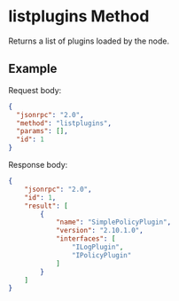 ﻿# listplugins Method

Returns a list of plugins loaded by the node.

## Example

Request body:

```json
{
  "jsonrpc": "2.0",
  "method": "listplugins",
  "params": [],
  "id": 1
}
```

Response body:

```json
{
    "jsonrpc": "2.0",
    "id": 1,
    "result": [
        {
            "name": "SimplePolicyPlugin",
            "version": "2.10.1.0",
            "interfaces": [
                "ILogPlugin",
                "IPolicyPlugin"
            ]
        }
    ]
}
```